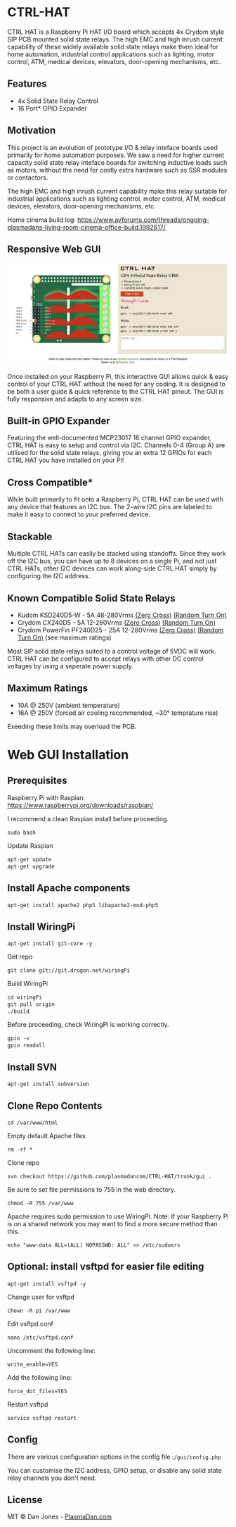 # CTRL-HAT

CTRL HAT is a Raspberry Pi HAT I/O board which accepts 4x Crydom style SIP PCB mounted solid state relays. The high EMC and high inrush current capability of these widely available solid state relays make them ideal for home automation, industrial control applications such as lighting, motor control, ATM, medical devices, elevators, door-opening mechanisms, etc.

## Features

* 4x Solid State Relay Control
* 16 Port* GPIO Expander

## Motivation

This project is an evolution of prototype I/O & relay inteface boards used primarily for home automation purposes. We saw a need for higher current capacity solid state relay inteface boards for switching inductive loads such as motors, without the need for costly extra hardware such as SSR modules or contactors.

The high EMC and high inrush current capability make this relay suitable for industrial applications such as lighting control, motor control, ATM, medical devices, elevators, door-opening mechanisms, etc.

Home cinema build log: https://www.avforums.com/threads/ongoing-plasmadans-living-room-cinema-office-build.1992617/

## Responsive Web GUI

![CTRL HAT Web GUI](/ctrl-hat-web-gui.gif)

Once installed on your Raspberry Pi, this interactive GUI allows quick & easy control of your CTRL HAT without the need for any coding. It is designed to be both a user guide & quick reference to the CTRL HAT pinout. The GUI is fully responsive and adapts to any screen size.

## Built-in GPIO Expander

Featuring the well-documented MCP23017 16 channel GPIO expander, CTRL HAT is easy to setup and control via I2C. Channels 0-4 (Group A) are utilised for the solid state relays, giving you an extra 12 GPIOs for each CTRL HAT you have installed on your Pi!

## Cross Compatible*

While built primarily to fit onto a Raspberry Pi, CTRL HAT can be used with any device that features an I2C bus. The 2-wire I2C pins are labeled to make it easy to connect to your preferred device.

## Stackable

Multiple CTRL HATs can easily be stacked using standoffs. Since they work off the I2C bus, you can have up to 8 devices on a single Pi, and not just CTRL HATs, other I2C devices can work along-side CTRL HAT simply by configuring the I2C address.

## Known Compatible Solid State Relays

* Kudom KSD240D5-W - 5A 48-280Vrms [(Zero Cross)](https://www.rapidonline.com/kudom-ksd240d5-w-pcb-ssr-4-32vdc-input-48-280vac-5a-load-with-zero-cross-turn-on-60-1575)  [(Random Turn On)](https://www.rapidonline.com/kudom-ksd240d5r-w-pcb-ssr-4-32vdc-input-48-280vac-5a-load-with-random-turn-on-60-1574)
* Crydom CX240D5 - 5A 12-280Vrms [(Zero Cross)](https://uk.farnell.com/sensata-crydom/cx240d5/ssr-5a-240vac-3-15vdc/dp/1200213) [(Random Turn On)](https://uk.farnell.com/crydom/cx240d5r/ssr-5a-240vac/dp/1613825)
* Crydom PowerFin PF240D25 - 25A 12-280Vrms [(Zero Cross)](https://uk.farnell.com/crydom/pf240d25/ssr-3-15vdc-12-280vac-25a/dp/1200285) [(Random Turn On)](https://uk.farnell.com/crydom/pf240d25r/ssr-25a-240vac/dp/1613907) (see maximum ratings)

Most SIP solid state relays suited to a control voltage of 5VDC will work. CTRL HAT can be configured to accept relays with other DC control voltages by using a seperate power supply.

## Maximum Ratings

* 10A @ 250V (ambient temperature)
* 16A @ 250V (forced air cooling recommended, ~30° temprature rise)

Exeeding these limits may overload the PCB.

# Web GUI Installation

## Prerequisites

Raspberry Pi with Raspian:
https://www.raspberrypi.org/downloads/raspbian/

I recommend a clean Raspian install before proceeding.

```
sudo bash
```

Update Raspian

```
apt-get update
apt-get upgrade
```

## Install Apache components

```
apt-get install apache2 php5 libapache2-mod-php5
```

## Install WiringPi

```
apt-get install git-core -y
```

Get repo

```
git clone git://git.drogon.net/wiringPi
```

Build WiringPi

```
cd wiringPi
git pull origin
./build
```

Before proceeding, check WiringPi is working correctly.

```
gpio -v
gpio readall
```

## Install SVN

```
apt-get install subversion
```

## Clone Repo Contents

```
cd /var/www/html
```

Empty default Apache files

```
rm -rf *
```

Clone repo

```
svn checkout https://github.com/plasmadancom/CTRL-HAT/trunk/gui .
```

Be sure to set file permissions to 755 in the web directory.

```
chmod -R 755 /var/www
```

Apache requires sudo permission to use WiringPi.
Note: If your Raspberry Pi is on a shared network you may want to find a more secure method than this.

```
echo "www-data ALL=(ALL) NOPASSWD: ALL" >> /etc/sudoers
```

## Optional: install vsftpd for easier file editing

```
apt-get install vsftpd -y
```

Change user for vsftpd

```
chown -R pi /var/www
```

Edit vsftpd.conf

```
nano /etc/vsftpd.conf
```

Uncomment the following line:

```
write_enable=YES
```

Add the following line:

```
force_dot_files=YES
```

Restart vsftpd

```
service vsftpd restart
```

## Config

There are various configuration options in the config file :```/gui/config.php```

You can customise the I2C address, GPIO setup, or disable any solid state relay channels you don't need.

## License

MIT © Dan Jones - [PlasmaDan.com](https://plasmadan.com)
